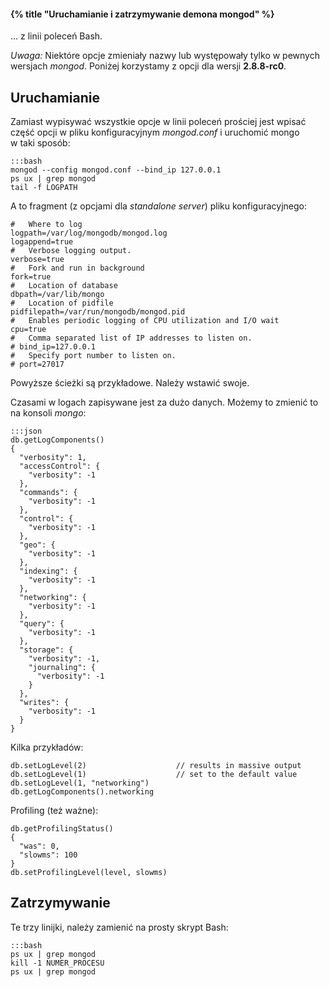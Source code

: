 #### {% title "Uruchamianie i zatrzymywanie demona mongod" %}

… z linii poleceń Bash.

*Uwaga:* Niektóre opcje zmieniały nazwy lub występowały tylko
w pewnych wersjach *mongod*. Poniżej korzystamy z opcji
dla wersji **2.8.8-rc0**.

## Uruchamianie

Zamiast wypisywać wszystkie opcje w linii poleceń prościej jest
wpisać część opcji w pliku konfiguracyjnym *mongod.conf*
i uruchomić mongo w taki sposób:

    :::bash
    mongod --config mongod.conf --bind_ip 127.0.0.1
    ps ux | grep mongod
    tail -f LOGPATH

A to fragment (z opcjami dla *standalone server*) pliku konfiguracyjnego:

    #   Where to log
    logpath=/var/log/mongodb/mongod.log
    logappend=true
    #   Verbose logging output.
    verbose=true
    #   Fork and run in background
    fork=true
    #   Location of database
    dbpath=/var/lib/mongo
    #   Location of pidfile
    pidfilepath=/var/run/mongodb/mongod.pid
    #   Enables periodic logging of CPU utilization and I/O wait
    cpu=true
    #   Comma separated list of IP addresses to listen on.
    # bind_ip=127.0.0.1
    #   Specify port number to listen on.
    # port=27017

Powyższe ścieżki są przykładowe. Należy wstawić swoje.

Czasami w logach zapisywane jest za dużo danych.
Możemy to zmienić to na konsoli *mongo*:

    :::json
    db.getLogComponents()
    {
      "verbosity": 1,
      "accessControl": {
        "verbosity": -1
      },
      "commands": {
        "verbosity": -1
      },
      "control": {
        "verbosity": -1
      },
      "geo": {
        "verbosity": -1
      },
      "indexing": {
        "verbosity": -1
      },
      "networking": {
        "verbosity": -1
      },
      "query": {
        "verbosity": -1
      },
      "storage": {
        "verbosity": -1,
        "journaling": {
          "verbosity": -1
        }
      },
      "writes": {
        "verbosity": -1
      }
    }

Kilka przykładów:

    db.setLogLevel(2)                    // results in massive output
    db.setLogLevel(1)                    // set to the default value
    db.setLogLevel(1, "networking")
    db.getLogComponents().networking

Profiling (też ważne):

    db.getProfilingStatus()
    {
      "was": 0,
      "slowms": 100
    }
    db.setProfilingLevel(level, slowms)


## Zatrzymywanie

Te trzy linijki, należy zamienić na prosty skrypt Bash:

    :::bash
    ps ux | grep mongod
    kill -1 NUMER_PROCESU
    ps ux | grep mongod
